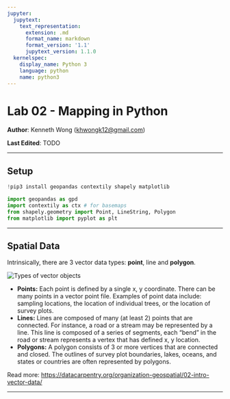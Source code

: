 ```yaml
---
jupyter:
  jupytext:
    text_representation:
      extension: .md
      format_name: markdown
      format_version: '1.1'
      jupytext_version: 1.1.0
  kernelspec:
    display_name: Python 3
    language: python
    name: python3
---
```


# Lab 02 - Mapping in Python

**Author**: Kenneth Wong (khwongk12@gmail.com)

**Last Edited**: TODO

---

## Setup


```python
!pip3 install geopandas contextily shapely matplotlib
```

```python
import geopandas as gpd
import contextily as ctx # for basemaps
from shapely.geometry import Point, LineString, Polygon
from matplotlib import pyplot as plt
```

---

## Spatial Data

Intrinsically, there are 3 vector data types: **point**, line and **polygon**.

![Types of vector objects](https://datacarpentry.org/organization-geospatial/fig/dc-spatial-vector/pnt_line_poly.png)

- **Points:** Each point is defined by a single x, y coordinate. There can be many points in a vector point file. Examples of point data include: sampling locations, the location of individual trees, or the location of survey plots.
- **Lines:** Lines are composed of many (at least 2) points that are connected. For instance, a road or a stream may be represented by a line. This line is composed of a series of segments, each “bend” in the road or stream represents a vertex that has defined x, y location.
- **Polygons:** A polygon consists of 3 or more vertices that are connected and closed. The outlines of survey plot boundaries, lakes, oceans, and states or countries are often represented by polygons.

Read more: https://datacarpentry.org/organization-geospatial/02-intro-vector-data/

---


